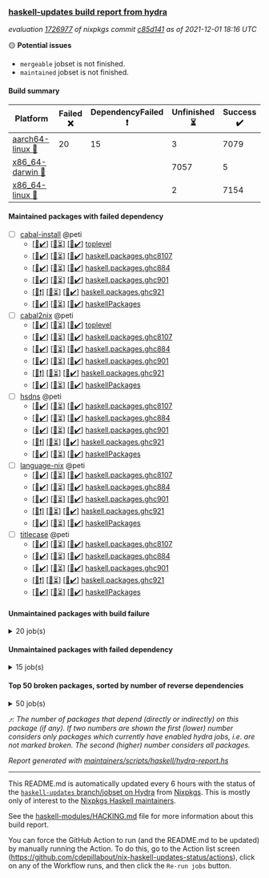 ### [haskell-updates build report from hydra](https://hydra.nixos.org/jobset/nixpkgs/haskell-updates)
*evaluation [1726977](https://hydra.nixos.org/eval/1726977) of nixpkgs commit [c85d141](https://github.com/NixOS/nixpkgs/commits/c85d141221eb60226c213519367752db83425b09) as of 2021-12-01 18:16 UTC*

:yellow_circle: **Potential issues**
  * `mergeable` jobset is not finished.
  * `maintained` jobset is not finished.

#### Build summary

 | Platform | Failed :x: | DependencyFailed :heavy_exclamation_mark: | Unfinished :hourglass_flowing_sand: | Success :heavy_check_mark: | 
 | --- | --- | --- | --- | --- | 
 | [aarch64-linux :iphone:](https://hydra.nixos.org/eval/1726977?filter=.aarch64-linux) | 20 | 15 | 3 | 7079 | 
 | [x86_64-darwin :apple:](https://hydra.nixos.org/eval/1726977?filter=.x86_64-darwin) |  |  | 7057 | 5 | 
 | [x86_64-linux :penguin:](https://hydra.nixos.org/eval/1726977?filter=.x86_64-linux) |  |  | 2 | 7154 | 
#### Maintained packages with failed dependency
- [ ] [cabal-install](https://hydra.nixos.org/eval/1726977?filter=cabal-install) @peti
  - [[:iphone::heavy_check_mark:]](https://hydra.nixos.org/build/159759682) [[:apple::hourglass_flowing_sand:]](https://hydra.nixos.org/build/159997097) [[:penguin::heavy_check_mark:]](https://hydra.nixos.org/build/159751388) [toplevel](https://hydra.nixos.org/eval/1726977?filter=cabal-install)
  - [[:iphone::heavy_check_mark:]](https://hydra.nixos.org/build/159760159) [[:apple::hourglass_flowing_sand:]](https://hydra.nixos.org/build/159995774) [[:penguin::heavy_check_mark:]](https://hydra.nixos.org/build/159764590) [haskell.packages.ghc8107](https://hydra.nixos.org/eval/1726977?filter=haskell.packages.ghc8107.cabal-install)
  - [[:iphone::heavy_check_mark:]](https://hydra.nixos.org/build/159765448) [[:apple::hourglass_flowing_sand:]](https://hydra.nixos.org/build/159993104) [[:penguin::heavy_check_mark:]](https://hydra.nixos.org/build/159768871) [haskell.packages.ghc884](https://hydra.nixos.org/eval/1726977?filter=haskell.packages.ghc884.cabal-install)
  - [[:iphone::heavy_check_mark:]](https://hydra.nixos.org/build/159764677) [[:apple::hourglass_flowing_sand:]](https://hydra.nixos.org/build/159995512) [[:penguin::heavy_check_mark:]](https://hydra.nixos.org/build/159751156) [haskell.packages.ghc901](https://hydra.nixos.org/eval/1726977?filter=haskell.packages.ghc901.cabal-install)
  - [[:iphone::heavy_exclamation_mark:]](https://hydra.nixos.org/build/159767600) [[:apple::hourglass_flowing_sand:]](https://hydra.nixos.org/build/159995889) [[:penguin::heavy_check_mark:]](https://hydra.nixos.org/build/159766210) [haskell.packages.ghc921](https://hydra.nixos.org/eval/1726977?filter=haskell.packages.ghc921.cabal-install)
  - [[:iphone::heavy_check_mark:]](https://hydra.nixos.org/build/159769717) [[:apple::hourglass_flowing_sand:]](https://hydra.nixos.org/build/159996289) [[:penguin::heavy_check_mark:]](https://hydra.nixos.org/build/159759121) [haskellPackages](https://hydra.nixos.org/eval/1726977?filter=haskellPackages.cabal-install)
- [ ] [cabal2nix](https://hydra.nixos.org/eval/1726977?filter=cabal2nix) @peti
  - [[:iphone::heavy_check_mark:]](https://hydra.nixos.org/build/159936812) [[:apple::hourglass_flowing_sand:]](https://hydra.nixos.org/build/159998333) [[:penguin::heavy_check_mark:]](https://hydra.nixos.org/build/159936873) [toplevel](https://hydra.nixos.org/eval/1726977?filter=cabal2nix)
  - [[:iphone::heavy_check_mark:]](https://hydra.nixos.org/build/159771124) [[:apple::hourglass_flowing_sand:]](https://hydra.nixos.org/build/159995943) [[:penguin::heavy_check_mark:]](https://hydra.nixos.org/build/159754839) [haskell.packages.ghc8107](https://hydra.nixos.org/eval/1726977?filter=haskell.packages.ghc8107.cabal2nix)
  - [[:iphone::heavy_check_mark:]](https://hydra.nixos.org/build/159754181) [[:apple::hourglass_flowing_sand:]](https://hydra.nixos.org/build/159994203) [[:penguin::heavy_check_mark:]](https://hydra.nixos.org/build/159760654) [haskell.packages.ghc884](https://hydra.nixos.org/eval/1726977?filter=haskell.packages.ghc884.cabal2nix)
  - [[:iphone::heavy_check_mark:]](https://hydra.nixos.org/build/159768061) [[:apple::hourglass_flowing_sand:]](https://hydra.nixos.org/build/159995206) [[:penguin::heavy_check_mark:]](https://hydra.nixos.org/build/159763515) [haskell.packages.ghc901](https://hydra.nixos.org/eval/1726977?filter=haskell.packages.ghc901.cabal2nix)
  - [[:iphone::heavy_exclamation_mark:]](https://hydra.nixos.org/build/159756167) [[:apple::hourglass_flowing_sand:]](https://hydra.nixos.org/build/159998834) [[:penguin::heavy_check_mark:]](https://hydra.nixos.org/build/159770553) [haskell.packages.ghc921](https://hydra.nixos.org/eval/1726977?filter=haskell.packages.ghc921.cabal2nix)
  - [[:iphone::heavy_check_mark:]](https://hydra.nixos.org/build/159765462) [[:apple::hourglass_flowing_sand:]](https://hydra.nixos.org/build/159993784) [[:penguin::heavy_check_mark:]](https://hydra.nixos.org/build/159765862) [haskellPackages](https://hydra.nixos.org/eval/1726977?filter=haskellPackages.cabal2nix)
- [ ] [hsdns](https://hydra.nixos.org/eval/1726977?filter=hsdns) @peti
  - [[:iphone::heavy_check_mark:]](https://hydra.nixos.org/build/159765321) [[:apple::hourglass_flowing_sand:]](https://hydra.nixos.org/build/159994480) [[:penguin::heavy_check_mark:]](https://hydra.nixos.org/build/159755560) [haskell.packages.ghc8107](https://hydra.nixos.org/eval/1726977?filter=haskell.packages.ghc8107.hsdns)
  - [[:iphone::heavy_check_mark:]](https://hydra.nixos.org/build/159769923) [[:apple::hourglass_flowing_sand:]](https://hydra.nixos.org/build/159995366) [[:penguin::heavy_check_mark:]](https://hydra.nixos.org/build/159756296) [haskell.packages.ghc884](https://hydra.nixos.org/eval/1726977?filter=haskell.packages.ghc884.hsdns)
  - [[:iphone::heavy_check_mark:]](https://hydra.nixos.org/build/159756381) [[:apple::hourglass_flowing_sand:]](https://hydra.nixos.org/build/159996792) [[:penguin::heavy_check_mark:]](https://hydra.nixos.org/build/159753985) [haskell.packages.ghc901](https://hydra.nixos.org/eval/1726977?filter=haskell.packages.ghc901.hsdns)
  - [[:iphone::heavy_exclamation_mark:]](https://hydra.nixos.org/build/159756561) [[:apple::hourglass_flowing_sand:]](https://hydra.nixos.org/build/159997272) [[:penguin::heavy_check_mark:]](https://hydra.nixos.org/build/159769063) [haskell.packages.ghc921](https://hydra.nixos.org/eval/1726977?filter=haskell.packages.ghc921.hsdns)
  - [[:iphone::heavy_check_mark:]](https://hydra.nixos.org/build/159760878) [[:apple::hourglass_flowing_sand:]](https://hydra.nixos.org/build/159997582) [[:penguin::heavy_check_mark:]](https://hydra.nixos.org/build/159769634) [haskellPackages](https://hydra.nixos.org/eval/1726977?filter=haskellPackages.hsdns)
- [ ] [language-nix](https://hydra.nixos.org/eval/1726977?filter=language-nix) @peti
  - [[:iphone::heavy_check_mark:]](https://hydra.nixos.org/build/159756524) [[:apple::hourglass_flowing_sand:]](https://hydra.nixos.org/build/159996205) [[:penguin::heavy_check_mark:]](https://hydra.nixos.org/build/159759156) [haskell.packages.ghc8107](https://hydra.nixos.org/eval/1726977?filter=haskell.packages.ghc8107.language-nix)
  - [[:iphone::heavy_check_mark:]](https://hydra.nixos.org/build/159762294) [[:apple::hourglass_flowing_sand:]](https://hydra.nixos.org/build/159996336) [[:penguin::heavy_check_mark:]](https://hydra.nixos.org/build/159752893) [haskell.packages.ghc884](https://hydra.nixos.org/eval/1726977?filter=haskell.packages.ghc884.language-nix)
  - [[:iphone::heavy_check_mark:]](https://hydra.nixos.org/build/159755644) [[:apple::hourglass_flowing_sand:]](https://hydra.nixos.org/build/159998662) [[:penguin::heavy_check_mark:]](https://hydra.nixos.org/build/159751132) [haskell.packages.ghc901](https://hydra.nixos.org/eval/1726977?filter=haskell.packages.ghc901.language-nix)
  - [[:iphone::heavy_exclamation_mark:]](https://hydra.nixos.org/build/159764439) [[:apple::hourglass_flowing_sand:]](https://hydra.nixos.org/build/159995339) [[:penguin::heavy_check_mark:]](https://hydra.nixos.org/build/159761522) [haskell.packages.ghc921](https://hydra.nixos.org/eval/1726977?filter=haskell.packages.ghc921.language-nix)
  - [[:iphone::heavy_check_mark:]](https://hydra.nixos.org/build/159772193) [[:apple::hourglass_flowing_sand:]](https://hydra.nixos.org/build/159993259) [[:penguin::heavy_check_mark:]](https://hydra.nixos.org/build/159768380) [haskellPackages](https://hydra.nixos.org/eval/1726977?filter=haskellPackages.language-nix)
- [ ] [titlecase](https://hydra.nixos.org/eval/1726977?filter=titlecase) @peti
  - [[:iphone::heavy_check_mark:]](https://hydra.nixos.org/build/159761121) [[:apple::hourglass_flowing_sand:]](https://hydra.nixos.org/build/159993112) [[:penguin::heavy_check_mark:]](https://hydra.nixos.org/build/159753887) [haskell.packages.ghc8107](https://hydra.nixos.org/eval/1726977?filter=haskell.packages.ghc8107.titlecase)
  - [[:iphone::heavy_check_mark:]](https://hydra.nixos.org/build/159769580) [[:apple::hourglass_flowing_sand:]](https://hydra.nixos.org/build/159996577) [[:penguin::heavy_check_mark:]](https://hydra.nixos.org/build/159751299) [haskell.packages.ghc884](https://hydra.nixos.org/eval/1726977?filter=haskell.packages.ghc884.titlecase)
  - [[:iphone::heavy_check_mark:]](https://hydra.nixos.org/build/159756474) [[:apple::hourglass_flowing_sand:]](https://hydra.nixos.org/build/159996613) [[:penguin::heavy_check_mark:]](https://hydra.nixos.org/build/159764041) [haskell.packages.ghc901](https://hydra.nixos.org/eval/1726977?filter=haskell.packages.ghc901.titlecase)
  - [[:iphone::heavy_exclamation_mark:]](https://hydra.nixos.org/build/159754871) [[:apple::hourglass_flowing_sand:]](https://hydra.nixos.org/build/159994861) [[:penguin::heavy_check_mark:]](https://hydra.nixos.org/build/159770358) [haskell.packages.ghc921](https://hydra.nixos.org/eval/1726977?filter=haskell.packages.ghc921.titlecase)
  - [[:iphone::heavy_check_mark:]](https://hydra.nixos.org/build/159752836) [[:apple::hourglass_flowing_sand:]](https://hydra.nixos.org/build/159993675) [[:penguin::heavy_check_mark:]](https://hydra.nixos.org/build/159770450) [haskellPackages](https://hydra.nixos.org/eval/1726977?filter=haskellPackages.titlecase)
#### Unmaintained packages with build failure
<details><summary>20 job(s) </summary>

- [ ] [[:iphone::x:]](https://hydra.nixos.org/build/159770859) [[:apple::hourglass_flowing_sand:]](https://hydra.nixos.org/build/159993557) [[:penguin::heavy_check_mark:]](https://hydra.nixos.org/build/159754937) [haskellPackages.libBF](https://hydra.nixos.org/eval/1726977?filter=haskellPackages.libBF)  :arrow_heading_up: 4 | 20
- [ ] [[:iphone::x:]](https://hydra.nixos.org/build/159768062) [[:apple::hourglass_flowing_sand:]](https://hydra.nixos.org/build/159996427) [[:penguin::heavy_check_mark:]](https://hydra.nixos.org/build/159755176) [haskellPackages.ptr-poker](https://hydra.nixos.org/eval/1726977?filter=haskellPackages.ptr-poker)  :arrow_heading_up: 3 | 4
- [ ] [[:iphone::x:]](https://hydra.nixos.org/build/159769579) [[:apple::hourglass_flowing_sand:]](https://hydra.nixos.org/build/159993325) [[:penguin::heavy_check_mark:]](https://hydra.nixos.org/build/159767387) [haskellPackages.OrderedBits](https://hydra.nixos.org/eval/1726977?filter=haskellPackages.OrderedBits)  :arrow_heading_up: 1 | 36
- [ ] [[:iphone::x:]](https://hydra.nixos.org/build/159761950) [[:apple::hourglass_flowing_sand:]](https://hydra.nixos.org/build/159998403) [[:penguin::heavy_check_mark:]](https://hydra.nixos.org/build/159754536) [haskellPackages.type-natural](https://hydra.nixos.org/eval/1726977?filter=haskellPackages.type-natural)  :arrow_heading_up: 1 | 4
- [ ] [[:iphone::x:]](https://hydra.nixos.org/build/159761127) [[:apple::hourglass_flowing_sand:]](https://hydra.nixos.org/build/159996019) [[:penguin::heavy_check_mark:]](https://hydra.nixos.org/build/159755272) [haskellPackages.long-double](https://hydra.nixos.org/eval/1726977?filter=haskellPackages.long-double)  :arrow_heading_up: 1 | 2
- [ ] [[:iphone::x:]](https://hydra.nixos.org/build/159752130) [[:apple::hourglass_flowing_sand:]](https://hydra.nixos.org/build/159997989) [[:penguin::heavy_check_mark:]](https://hydra.nixos.org/build/159762811) [haskellPackages.easytensor](https://hydra.nixos.org/eval/1726977?filter=haskellPackages.easytensor)  :arrow_heading_up: 1 | 1
- [ ] [[:iphone::x:]](https://hydra.nixos.org/build/159752964) [[:apple::hourglass_flowing_sand:]](https://hydra.nixos.org/build/159993478) [[:penguin::heavy_check_mark:]](https://hydra.nixos.org/build/159764748) [haskellPackages.nlopt-haskell](https://hydra.nixos.org/eval/1726977?filter=haskellPackages.nlopt-haskell)  :arrow_heading_up: 1 | 1
- [ ] [[:iphone::x:]](https://hydra.nixos.org/build/159756267) [[:apple::hourglass_flowing_sand:]](https://hydra.nixos.org/build/159992248) [[:penguin::heavy_check_mark:]](https://hydra.nixos.org/build/159771888) [haskellPackages.unicode-properties](https://hydra.nixos.org/eval/1726977?filter=haskellPackages.unicode-properties)  :arrow_heading_up: 1 | 1
- [ ] [[:iphone::x:]](https://hydra.nixos.org/build/159764587) [[:apple::hourglass_flowing_sand:]](https://hydra.nixos.org/build/159992159) [[:penguin::heavy_check_mark:]](https://hydra.nixos.org/build/159755780) [haskellPackages.accelerate-llvm](https://hydra.nixos.org/eval/1726977?filter=haskellPackages.accelerate-llvm)  :arrow_heading_up: 0 | 8
- [ ] [[:iphone::x:]](https://hydra.nixos.org/build/159755789) [[:apple::hourglass_flowing_sand:]](https://hydra.nixos.org/build/159996619) [[:penguin::heavy_check_mark:]](https://hydra.nixos.org/build/159751925) [haskellPackages.freetype2](https://hydra.nixos.org/eval/1726977?filter=haskellPackages.freetype2)  :arrow_heading_up: 0 | 7
- [ ] [[:iphone::x:]](https://hydra.nixos.org/build/159758063) [[:apple::hourglass_flowing_sand:]](https://hydra.nixos.org/build/159992907) [[:penguin::heavy_check_mark:]](https://hydra.nixos.org/build/159763474) [haskellPackages.cdar-mBound](https://hydra.nixos.org/eval/1726977?filter=haskellPackages.cdar-mBound)  :arrow_heading_up: 0 | 2
- [ ] [[:iphone::x:]](https://hydra.nixos.org/build/159757144) [[:apple::hourglass_flowing_sand:]](https://hydra.nixos.org/build/159992113) [[:penguin::heavy_check_mark:]](https://hydra.nixos.org/build/159765157) [haskellPackages.quic](https://hydra.nixos.org/eval/1726977?filter=haskellPackages.quic)  :arrow_heading_up: 0 | 2
- [ ] [[:iphone::x:]](https://hydra.nixos.org/build/159754481) [[:apple::hourglass_flowing_sand:]](https://hydra.nixos.org/build/159994756) [[:penguin::heavy_check_mark:]](https://hydra.nixos.org/build/159759714) [haskellPackages.picosat](https://hydra.nixos.org/eval/1726977?filter=haskellPackages.picosat)  :arrow_heading_up: 0 | 1
- [ ] [[:iphone::x:]](https://hydra.nixos.org/build/159762415) [[:apple::hourglass_flowing_sand:]](https://hydra.nixos.org/build/159994311) [[:penguin::heavy_check_mark:]](https://hydra.nixos.org/build/159765832) [haskellPackages.HsASA](https://hydra.nixos.org/eval/1726977?filter=haskellPackages.HsASA) 
- [ ] [[:iphone::x:]](https://hydra.nixos.org/build/159768949) [[:penguin::heavy_check_mark:]](https://hydra.nixos.org/build/159756800) [haskellPackages.gnome-keyring](https://hydra.nixos.org/eval/1726977?filter=haskellPackages.gnome-keyring) 
- [ ] [[:iphone::x:]](https://hydra.nixos.org/build/159751179) [[:apple::hourglass_flowing_sand:]](https://hydra.nixos.org/build/159993170) [[:penguin::heavy_check_mark:]](https://hydra.nixos.org/build/159764040) [haskellPackages.hq](https://hydra.nixos.org/eval/1726977?filter=haskellPackages.hq) 
- [ ] [[:iphone::x:]](https://hydra.nixos.org/build/159754912) [[:apple::hourglass_flowing_sand:]](https://hydra.nixos.org/build/159998025) [[:penguin::heavy_check_mark:]](https://hydra.nixos.org/build/159764077) [haskellPackages.poker](https://hydra.nixos.org/eval/1726977?filter=haskellPackages.poker) 
- [ ] [[:iphone::x:]](https://hydra.nixos.org/build/159764010) [[:apple::hourglass_flowing_sand:]](https://hydra.nixos.org/build/159993197) [[:penguin::heavy_check_mark:]](https://hydra.nixos.org/build/159769031) [haskellPackages.risc386](https://hydra.nixos.org/eval/1726977?filter=haskellPackages.risc386) 
- [ ] [[:iphone::x:]](https://hydra.nixos.org/build/159751090) [[:apple::hourglass_flowing_sand:]](https://hydra.nixos.org/build/159993534) [[:penguin::heavy_check_mark:]](https://hydra.nixos.org/build/159753434) [haskellPackages.wiringPi](https://hydra.nixos.org/eval/1726977?filter=haskellPackages.wiringPi) 
- [ ] [[:iphone::x:]](https://hydra.nixos.org/build/159753139) [[:apple::hourglass_flowing_sand:]](https://hydra.nixos.org/build/159992490) [[:penguin::heavy_check_mark:]](https://hydra.nixos.org/build/159771470) [haskellPackages.x86-64bit](https://hydra.nixos.org/eval/1726977?filter=haskellPackages.x86-64bit) 
</details>

#### Unmaintained packages with failed dependency
<details><summary>15 job(s) </summary>

- [ ] [[:iphone::heavy_exclamation_mark:]](https://hydra.nixos.org/build/159770391) [[:apple::hourglass_flowing_sand:]](https://hydra.nixos.org/build/159992943) [[:penguin::heavy_check_mark:]](https://hydra.nixos.org/build/159765107) [haskellPackages.jsonifier](https://hydra.nixos.org/eval/1726977?filter=haskellPackages.jsonifier)  :arrow_heading_up: 2 | 2
- [ ] [[:iphone::heavy_exclamation_mark:]](https://hydra.nixos.org/build/159762139) [[:apple::hourglass_flowing_sand:]](https://hydra.nixos.org/build/159996348) [[:penguin::heavy_check_mark:]](https://hydra.nixos.org/build/159769783) [haskellPackages.opentelemetry-extra](https://hydra.nixos.org/eval/1726977?filter=haskellPackages.opentelemetry-extra)  :arrow_heading_up: 1 | 1
- [ ] [[:iphone::heavy_exclamation_mark:]](https://hydra.nixos.org/build/159762593) [[:apple::hourglass_flowing_sand:]](https://hydra.nixos.org/build/159992620) [[:penguin::heavy_check_mark:]](https://hydra.nixos.org/build/159772035) [haskellPackages.PrimitiveArray](https://hydra.nixos.org/eval/1726977?filter=haskellPackages.PrimitiveArray)  :arrow_heading_up: 0 | 35
- [ ] [[:iphone::heavy_exclamation_mark:]](https://hydra.nixos.org/build/159763924) [[:apple::hourglass_flowing_sand:]](https://hydra.nixos.org/build/159996061) [[:penguin::heavy_check_mark:]](https://hydra.nixos.org/build/159762483) [haskellPackages.sized](https://hydra.nixos.org/eval/1726977?filter=haskellPackages.sized)  :arrow_heading_up: 0 | 2
- [ ] [cabal2nix-unstable](https://hydra.nixos.org/eval/1726977?filter=cabal2nix-unstable) 
  - [[:iphone::heavy_check_mark:]](https://hydra.nixos.org/build/159936867) [[:apple::hourglass_flowing_sand:]](https://hydra.nixos.org/build/159992760) [[:penguin::heavy_check_mark:]](https://hydra.nixos.org/build/159936802) [haskell.packages.ghc8107](https://hydra.nixos.org/eval/1726977?filter=haskell.packages.ghc8107.cabal2nix-unstable)
  - [[:iphone::heavy_check_mark:]](https://hydra.nixos.org/build/159936861) [[:apple::hourglass_flowing_sand:]](https://hydra.nixos.org/build/159996963) [[:penguin::heavy_check_mark:]](https://hydra.nixos.org/build/159936849) [haskell.packages.ghc884](https://hydra.nixos.org/eval/1726977?filter=haskell.packages.ghc884.cabal2nix-unstable)
  - [[:iphone::heavy_check_mark:]](https://hydra.nixos.org/build/159936817) [[:apple::hourglass_flowing_sand:]](https://hydra.nixos.org/build/159997086) [[:penguin::heavy_check_mark:]](https://hydra.nixos.org/build/159936827) [haskell.packages.ghc901](https://hydra.nixos.org/eval/1726977?filter=haskell.packages.ghc901.cabal2nix-unstable)
  - [[:iphone::heavy_exclamation_mark:]](https://hydra.nixos.org/build/159936815) [[:apple::hourglass_flowing_sand:]](https://hydra.nixos.org/build/159994191) [[:penguin::heavy_check_mark:]](https://hydra.nixos.org/build/159936892) [haskell.packages.ghc921](https://hydra.nixos.org/eval/1726977?filter=haskell.packages.ghc921.cabal2nix-unstable)
  - [[:iphone::heavy_check_mark:]](https://hydra.nixos.org/build/159936855) [[:apple::hourglass_flowing_sand:]](https://hydra.nixos.org/build/159994250) [[:penguin::heavy_check_mark:]](https://hydra.nixos.org/build/159936890) [haskellPackages](https://hydra.nixos.org/eval/1726977?filter=haskellPackages.cabal2nix-unstable)
- [ ] [[:iphone::heavy_exclamation_mark:]](https://hydra.nixos.org/build/159766586) [[:apple::hourglass_flowing_sand:]](https://hydra.nixos.org/build/159994256) [[:penguin::heavy_check_mark:]](https://hydra.nixos.org/build/159765345) [haskellPackages.easytensor-vulkan](https://hydra.nixos.org/eval/1726977?filter=haskellPackages.easytensor-vulkan) 
- [ ] [[:iphone::heavy_exclamation_mark:]](https://hydra.nixos.org/build/159758799) [[:apple::hourglass_flowing_sand:]](https://hydra.nixos.org/build/159992827) [[:penguin::heavy_check_mark:]](https://hydra.nixos.org/build/159763516) [haskellPackages.hmatrix-nlopt](https://hydra.nixos.org/eval/1726977?filter=haskellPackages.hmatrix-nlopt) 
- [ ] [[:iphone::heavy_exclamation_mark:]](https://hydra.nixos.org/build/159766298) [[:apple::hourglass_flowing_sand:]](https://hydra.nixos.org/build/159993623) [[:penguin::heavy_check_mark:]](https://hydra.nixos.org/build/159760624) [haskellPackages.opentelemetry-lightstep](https://hydra.nixos.org/eval/1726977?filter=haskellPackages.opentelemetry-lightstep) 
- [ ] [[:iphone::heavy_exclamation_mark:]](https://hydra.nixos.org/build/159754243) [[:apple::hourglass_flowing_sand:]](https://hydra.nixos.org/build/159996695) [[:penguin::heavy_check_mark:]](https://hydra.nixos.org/build/159771519) [haskellPackages.rounded](https://hydra.nixos.org/eval/1726977?filter=haskellPackages.rounded) 
- [ ] [[:iphone::heavy_exclamation_mark:]](https://hydra.nixos.org/build/159759867) [[:apple::hourglass_flowing_sand:]](https://hydra.nixos.org/build/159992473) [[:penguin::heavy_check_mark:]](https://hydra.nixos.org/build/159762564) [haskellPackages.unicode-names](https://hydra.nixos.org/eval/1726977?filter=haskellPackages.unicode-names) 
</details>

#### Top 50 broken packages, sorted by number of reverse dependencies
<details><summary>50 job(s) </summary>

[haskell98](https://packdeps.haskellers.com/reverse/haskell98) :arrow_heading_up: 153  
[enumerator](https://packdeps.haskellers.com/reverse/enumerator) :arrow_heading_up: 56  
[derive](https://packdeps.haskellers.com/reverse/derive) :arrow_heading_up: 48  
[contiguous](https://packdeps.haskellers.com/reverse/contiguous) :arrow_heading_up: 46  
[MonadCatchIO-transformers](https://packdeps.haskellers.com/reverse/MonadCatchIO-transformers) :arrow_heading_up: 41  
[parseargs](https://packdeps.haskellers.com/reverse/parseargs) :arrow_heading_up: 41  
[bytesmith](https://packdeps.haskellers.com/reverse/bytesmith) :arrow_heading_up: 36  
[data-lens](https://packdeps.haskellers.com/reverse/data-lens) :arrow_heading_up: 34  
[distributed-process](https://packdeps.haskellers.com/reverse/distributed-process) :arrow_heading_up: 30  
[iteratee](https://packdeps.haskellers.com/reverse/iteratee) :arrow_heading_up: 29  
[jmacro](https://packdeps.haskellers.com/reverse/jmacro) :arrow_heading_up: 29  
[ip](https://packdeps.haskellers.com/reverse/ip) :arrow_heading_up: 26  
[either-unwrap](https://packdeps.haskellers.com/reverse/either-unwrap) :arrow_heading_up: 25  
[HList](https://packdeps.haskellers.com/reverse/HList) :arrow_heading_up: 23  
[SciBaseTypes](https://packdeps.haskellers.com/reverse/SciBaseTypes) :arrow_heading_up: 22  
[haskelldb](https://packdeps.haskellers.com/reverse/haskelldb) :arrow_heading_up: 22  
[hsc3](https://packdeps.haskellers.com/reverse/hsc3) :arrow_heading_up: 22  
[wxdirect](https://packdeps.haskellers.com/reverse/wxdirect) :arrow_heading_up: 22  
[BiobaseTypes](https://packdeps.haskellers.com/reverse/BiobaseTypes) :arrow_heading_up: 21  
[wxc](https://packdeps.haskellers.com/reverse/wxc) :arrow_heading_up: 21  
[biocore](https://packdeps.haskellers.com/reverse/biocore) :arrow_heading_up: 20  
[secp256k1-haskell](https://packdeps.haskellers.com/reverse/secp256k1-haskell) :arrow_heading_up: 20  
[wxcore](https://packdeps.haskellers.com/reverse/wxcore) :arrow_heading_up: 20  
[attoparsec-enumerator](https://packdeps.haskellers.com/reverse/attoparsec-enumerator) :arrow_heading_up: 19  
[bytestring-show](https://packdeps.haskellers.com/reverse/bytestring-show) :arrow_heading_up: 19  
[numhask](https://packdeps.haskellers.com/reverse/numhask) :arrow_heading_up: 19  
[polysemy-plugin](https://packdeps.haskellers.com/reverse/polysemy-plugin) :arrow_heading_up: 19  
[wx](https://packdeps.haskellers.com/reverse/wx) :arrow_heading_up: 19  
[BiobaseENA](https://packdeps.haskellers.com/reverse/BiobaseENA) :arrow_heading_up: 18  
[asn1-data](https://packdeps.haskellers.com/reverse/asn1-data) :arrow_heading_up: 18  
[dbus-core](https://packdeps.haskellers.com/reverse/dbus-core) :arrow_heading_up: 18  
[gtksourceview2](https://packdeps.haskellers.com/reverse/gtksourceview2) :arrow_heading_up: 18  
[BiobaseXNA](https://packdeps.haskellers.com/reverse/BiobaseXNA) :arrow_heading_up: 17  
[HGamer3D-Data](https://packdeps.haskellers.com/reverse/HGamer3D-Data) :arrow_heading_up: 17  
[certificate](https://packdeps.haskellers.com/reverse/certificate) :arrow_heading_up: 17  
[dbus-client](https://packdeps.haskellers.com/reverse/dbus-client) :arrow_heading_up: 17  
[gconf](https://packdeps.haskellers.com/reverse/gconf) :arrow_heading_up: 17  
[gtk-serialized-event](https://packdeps.haskellers.com/reverse/gtk-serialized-event) :arrow_heading_up: 17  
[uuid-orphans](https://packdeps.haskellers.com/reverse/uuid-orphans) :arrow_heading_up: 17  
[cuda](https://packdeps.haskellers.com/reverse/cuda) :arrow_heading_up: 16  
[happstack-jmacro](https://packdeps.haskellers.com/reverse/happstack-jmacro) :arrow_heading_up: 16  
[manatee-core](https://packdeps.haskellers.com/reverse/manatee-core) :arrow_heading_up: 16  
[monads-fd](https://packdeps.haskellers.com/reverse/monads-fd) :arrow_heading_up: 16  
[murmur3](https://packdeps.haskellers.com/reverse/murmur3) :arrow_heading_up: 16  
[tls-extra](https://packdeps.haskellers.com/reverse/tls-extra) :arrow_heading_up: 16  
[ADPfusion](https://packdeps.haskellers.com/reverse/ADPfusion) :arrow_heading_up: 15  
[MaybeT](https://packdeps.haskellers.com/reverse/MaybeT) :arrow_heading_up: 15  
[blaze-builder-enumerator](https://packdeps.haskellers.com/reverse/blaze-builder-enumerator) :arrow_heading_up: 15  
[clash-prelude](https://packdeps.haskellers.com/reverse/clash-prelude) :arrow_heading_up: 15  
[hetero-dict](https://packdeps.haskellers.com/reverse/hetero-dict) :arrow_heading_up: 15  
</details>


*:arrow_heading_up:: The number of packages that depend (directly or indirectly) on this package (if any). If two numbers are shown the first (lower) number considers only packages which currently have enabled hydra jobs, i.e. are not marked broken. The second (higher) number considers all packages.*

*Report generated with [maintainers/scripts/haskell/hydra-report.hs](https://github.com/NixOS/nixpkgs/blob/haskell-updates/maintainers/scripts/haskell/hydra-report.sh)*


----------------------------------------------------------------------

This README.md is automatically updated every 6 hours with the status of the
[`haskell-updates` branch/jobset on Hydra](https://hydra.nixos.org/jobset/nixpkgs/haskell-updates)
from [Nixpkgs](https://github.com/NixOS/nixpkgs).  This is mostly only of
interest to the [Nixpkgs Haskell maintainers](https://github.com/orgs/NixOS/teams/haskell).

See the
[haskell-modules/HACKING.md](https://github.com/NixOS/nixpkgs/blob/haskell-updates/pkgs/development/haskell-modules/HACKING.md)
file for more information about this build report.

You can force the GitHub Action to run (and the README.md to be updated) by
manually running the Action.  To do this, go to the Action list screen
(https://github.com/cdepillabout/nix-haskell-updates-status/actions),
click on any of the Workflow runs, and then click the `Re-run jobs` button.
